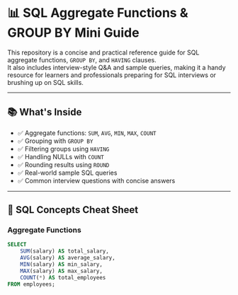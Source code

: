 # 📊 SQL Aggregate Functions & GROUP BY Mini Guide

This repository is a concise and practical reference guide for SQL aggregate functions, `GROUP BY`, and `HAVING` clauses.  
It also includes interview-style Q&A and sample queries, making it a handy resource for learners and professionals preparing for SQL interviews or brushing up on SQL skills.

---

## 📚 What's Inside

- ✅ Aggregate functions: `SUM`, `AVG`, `MIN`, `MAX`, `COUNT`
- ✅ Grouping with `GROUP BY`
- ✅ Filtering groups using `HAVING`
- ✅ Handling NULLs with `COUNT`
- ✅ Rounding results using `ROUND`
- ✅ Real-world sample SQL queries
- ✅ Common interview questions with concise answers

---

## 🧠 SQL Concepts Cheat Sheet

### Aggregate Functions
```sql
SELECT 
    SUM(salary) AS total_salary,
    AVG(salary) AS average_salary,
    MIN(salary) AS min_salary,
    MAX(salary) AS max_salary,
    COUNT(*) AS total_employees
FROM employees;
